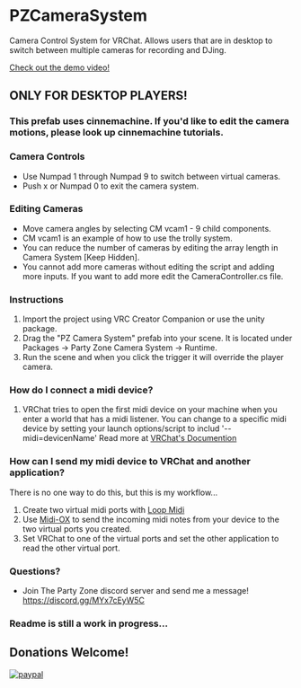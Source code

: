 # PZCameraSystem

Camera Control System for VRChat. Allows users that are in desktop to switch between multiple cameras for recording and DJing.

[Check out the demo video!](https://youtu.be/nRtDZWLw9nw)

## ONLY FOR DESKTOP PLAYERS!

### This prefab uses cinnemachine. If you'd like to edit the camera motions, please look up cinnemachine tutorials.

### Camera Controls

- Use Numpad 1 through Numpad 9 to switch between virtual cameras.
- Push x or Numpad 0 to exit the camera system.

### Editing Cameras

- Move camera angles by selecting CM vcam1 - 9 child components.
- CM vcam1 is an example of how to use the trolly system.
- You can reduce the number of cameras by editing the array length in Camera System [Keep Hidden].
- You cannot add more cameras without editing the script and adding more inputs. If you want to add more edit the CameraController.cs file.

### Instructions

1.  Import the project using VRC Creator Companion or use the unity package.
2.  Drag the "PZ Camera System" prefab into your scene. It is located under Packages -> Party Zone Camera System -> Runtime.
3.  Run the scene and when you click the trigger it will override the player camera.

### How do I connect a midi device?

1. VRChat tries to open the first midi device on your machine when you enter a world that has a midi listener. You can change to a specific midi device by setting your launch options/script to includ '--midi=devicenName'
   Read more at [VRChat's Documention](https://creators.vrchat.com/worlds/udon/midi/realtime-midi)

### How can I send my midi device to VRChat and another application?

There is no one way to do this, but this is my workflow...

1. Create two virtual midi ports with [Loop Midi](https://www.tobias-erichsen.de/software/loopmidi.html)
2. Use [Midi-OX](http://www.midiox.com/) to send the incoming midi notes from your device to the two virtual ports you created.
3. Set VRChat to one of the virtual ports and set the other application to read the other virtual port.

### Questions?

- Join The Party Zone discord server and send me a message! https://discord.gg/MYx7cEyW5C

### Readme is still a work in progress...

## Donations Welcome!

[![paypal](https://www.paypalobjects.com/en_US/i/btn/btn_donateCC_LG.gif)](https://www.paypal.com/donate/?business=QXEYT9DHDXAUC&no_recurring=0&item_name=Help+inspire+me+to+continue+creating+new+VRChat+Prefabs+and+other+software%21&currency_code=USD)
